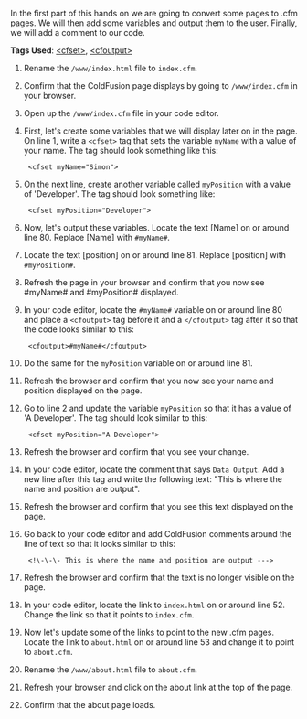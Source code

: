 In the first part of this hands on we are going to convert some pages to .cfm pages. We will then add some variables and output them to the user. Finally, we will add a comment to our code.

**Tags Used**: [\<cfset>](https://helpx.adobe.com/coldfusion/cfml-reference/coldfusion-tags/tags-r-s/cfset.html), [\<cfoutput>](https://helpx.adobe.com/coldfusion/cfml-reference/coldfusion-tags/tags-m-o/cfoutput.html)

1. Rename the `/www/index.html` file to `index.cfm`.
1. Confirm that the ColdFusion page displays by going to `/www/index.cfm` in your browser.
1. Open up the `/www/index.cfm` file in your code editor.
1. First, let's create some variables that we will display later on in the page. On line 1, write a `<cfset>` tag that sets the variable `myName` with a value of your name. The tag should look something like this:

        <cfset myName="Simon">

1. On the next line, create another variable called `myPosition` with a value of 'Developer'. The tag should look something like:

        <cfset myPosition="Developer">

1. Now, let's output these variables. Locate the text \[Name\] on or around line 80. Replace \[Name\] with `#myName#`.
1. Locate the text \[position\] on or around line 81. Replace \[position\] with `#myPosition#`.
1. Refresh the page in your browser and confirm that you now see #myName# and #myPosition# displayed.
1. In your code editor, locate the `#myName#` variable on or around line 80 and place a `<cfoutput>` tag before it and a `</cfoutput>` tag after it so that the code looks similar to this:

        <cfoutput>#myName#</cfoutput>

1. Do the same for the `myPosition` variable on or around line 81.
1. Refresh the browser and confirm that you now see your name and position displayed on the page.
1. Go to line 2 and update the variable `myPosition` so that it has a value of 'A Developer'. The tag should look similar to this:

        <cfset myPosition="A Developer">

1. Refresh the browser and confirm that you see your change.
1. In your code editor, locate the comment that says `Data Output`. Add a new line after this tag and write the following text: "This is where the name and position are output".
1. Refresh the browser and confirm that you see this text displayed on the page.
1. Go back to your code editor and add ColdFusion comments around the line of text so that it looks similar to this:

        <!\-\-\- This is where the name and position are output --->

1. Refresh the browser and confirm that the text is no longer visible on the page.
1. In your code editor, locate the link to `index.html` on or around line 52. Change the link so that it points to `index.cfm`.
1. Now let's update some of the links to point to the new .cfm pages. Locate the link to `about.html` on or around line 53 and change it to point to `about.cfm`.
1. Rename the `/www/about.html` file to `about.cfm`.
1. Refresh your browser and click on the about link at the top of the page.
1. Confirm that the about page loads.
